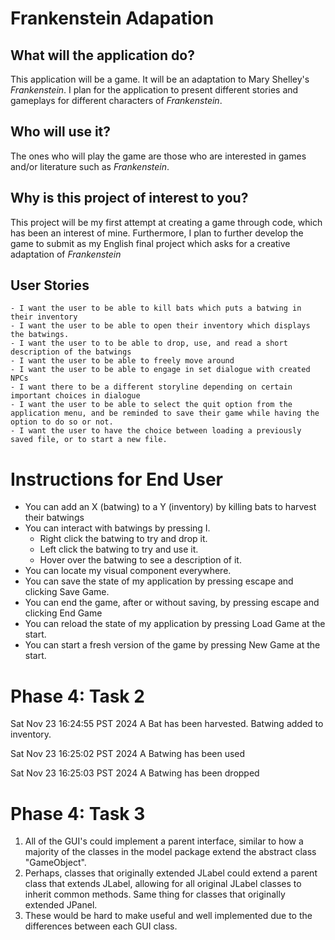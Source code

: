 # Frankenstein Adapation

## What will the application do?
This application will be a game. It will be an adaptation to Mary Shelley's *Frankenstein*.
I plan for the application to present different stories and gameplays for different characters of *Frankenstein*.
## Who will use it?
The ones who will play the game are those who are interested in games and/or literature such as *Frankenstein*.
## Why is this project of interest to you?
This project will be my first attempt at creating a game through code, which has been an interest of mine.
Furthermore, I plan to further develop the game to submit as my English final project which asks for a
creative adaptation of *Frankenstein*

## User Stories
    - I want the user to be able to kill bats which puts a batwing in their inventory
    - I want the user to be able to open their inventory which displays the batwings.
    - I want the user to to be able to drop, use, and read a short description of the batwings
    - I want the user to be able to freely move around
    - I want the user to be able to engage in set dialogue with created NPCs
    - I want there to be a different storyline depending on certain important choices in dialogue
    - I want the user to be able to select the quit option from the application menu, and be reminded to save their game while having the option to do so or not.
    - I want the user to have the choice between loading a previously saved file, or to start a new file.

# Instructions for End User
- You can add an X (batwing) to a Y (inventory) by killing bats to harvest their batwings
- You can interact with batwings by pressing I.
    - Right click the batwing to try and drop it.
    - Left click the batwing to try and use it.
    - Hover over the batwing to see a description of it. 
- You can locate my visual component everywhere.
- You can save the state of my application by pressing escape and clicking Save Game.
- You can end the game, after or without saving, by pressing escape and clicking End Game
- You can reload the state of my application by pressing Load Game at the start.
- You can start a fresh version of the game by pressing New Game at the start.

# Phase 4: Task 2
Sat Nov 23 16:24:55 PST 2024
A Bat has been harvested. Batwing added to inventory.

Sat Nov 23 16:25:02 PST 2024
A Batwing has been used

Sat Nov 23 16:25:03 PST 2024
A Batwing has been dropped

# Phase 4: Task 3
1) All of the GUI's could implement a parent interface, similar to how a majority of the classes in the model package extend the abstract class "GameObject". 
2) Perhaps, classes that originally extended JLabel could extend a parent class that extends JLabel, allowing for all original JLabel classes to inherit common methods. Same thing for classes that originally extended JPanel.
3) These would be hard to make useful and well implemented due to the differences between each GUI class.
